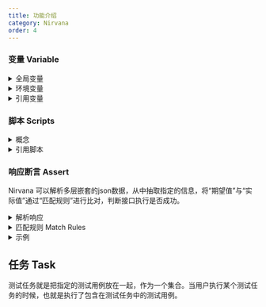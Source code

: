 ```yaml
---
title: 功能介绍
category: Nirvana
order: 4
---
```


### 变量 Variable

<details>
  <summary>全局变量</summary>
全局变量（Global variables）的作用域是在整个工作空间,作为系统默认的变量存在。  
</details>
<details>
  <summary>环境变量</summary>
环境变量（Environment variables）的作用域是用例执行时所选择的环境内，如果一个key即存在全局变量中，又存在环境变量中，优先使用环境变量的值。
  <p>
    <em>环境，在实际测试中会有多套环境，包括测试环境、预生产环境、或者针对不同版本的环境，每个环境对应的一些变量如请求地址、用户信息和中间件地址等都不相同，为了避免每测试一个环境都要手动修改相关数据，引入环境概念。
    </em>
  </p>
</details>
<details>
  <summary>引用变量</summary>
通过特殊符号$引用变量，例如$Variables
</details> 

  
### 脚本 Scripts
<details>
  <summary>概念</summary>

脚本是一种灵活的，强大的辅助接口请求的方式，脚本分为：预定义脚本和自定义脚步。 

<li>预定义脚本：提前内置写好的脚本，我们可以把一些普遍通用的功能写成预定义脚本放在那里，方便大家使用。</li>
<li>自定义脚本：用户自己写的脚本，根据用户自己的实际情况编写脚本，然后上传到服务器，然后进行调用。</li>

</details>
<details>
  <summary>引用脚本</summary>
引用脚本的方法：${get_message_center_token()}，通过此方式平台会去执行get_message_center_token()这个函数。
</details>  

 
### 响应断言 Assert
  Nirvana 可以解析多层嵌套的json数据，从中抽取指定的信息，将“期望值”与“实际值”通过“匹配规则”进行比对，判断接口执行是否成功。
<details>
  <summary>解析响应</summary>
<li>  默认提供:</li>  
  <table>
    <thead>
      <tr>
        <th>Key</th>
        <th>描述</th>
      </tr>
     </thead>
     <tbody>
       <tr>
         <td>content</td>
         <td>响应体全部，json格式多级content.person.name.first_name</td>
       </tr>
       <tr>
         <td>status_code</td>
         <td>响应状态码</td>
       </tr>
       <tr>
         <td>elapsed</td>
         <td>响应时间days, seconds, microseconds, total_seconds</td>
       </tr>
       <tr>
         <td>headers</td>
         <td>响应头headers.content-type</td>
       </tr>
       <tr>
         <td>cookies</td>
         <td>cookies</td>
       </tr>
      </tbody>
   </table>
 <li>  通过jsonpath解析:</li> 
   <table>
    <thead>
      <tr>
        <th>JSONPath</th>
        <th>描述</th>
      </tr>
     </thead>
     <tbody>
       <tr>
         <td>$</td>
         <td>根节点，用于表示一个json数据，可以是数组或对象</td>
       </tr>
       <tr>
         <td>@</td>
         <td>当前节点对象</td>
       </tr>
       <tr>
         <td>.or[]</td>
         <td>取子节点</td>
       </tr>
       <tr>
         <td>..</td>
         <td>不管位置，选择所有符合条件的条件</td>
       </tr>
       <tr>
         <td>*</td>
         <td>匹配所有元素节点</td>
       </tr>
       <tr>
         <td>[]</td>
         <td>迭代器标示（可以在里边做简单的迭代操作，如数组下标，根据内容选值等</td>
       </tr>
       <tr>
         <td>[,]</td>
         <td>支持迭代器中做多选</td>
       </tr>
       <tr>
         <td>?()</td>
         <td>支持过滤操作</td>
       </tr>
       <tr>
         <td>()</td>
         <td>支持表达式计算</td>
       </tr>
      </tbody>
   </table>
   <li>  支持正则表达式</li>
</details>


<details>
  <summary>匹配规则 Match Rules</summary>
<table>
    <thead>
      <tr>
        <th>规则</th>
        <th>描述</th>
      </tr>
     </thead>
     <tbody>
       <tr>
         <td>equals</td>
         <td>判断实际结果和期望结果是否相等</td>
       </tr>
       <tr>
         <td>less_than</td>
         <td>判断实际结果小于期望结果</td>
       </tr>
       <tr>
         <td>less_than_or_equals</td>
         <td>判断实际结果小于等于期望结果</td>
       </tr>
       <tr>
         <td>greater_than</td>
         <td>判断实际结果大于期望结果</td>
       </tr>
       <tr>
         <td>greater_than_or_equals</td>
         <td>判断实际结果大于等于期望结果</td>
       </tr>
       <tr>
         <td>not_equals</td>
         <td>判断实际结果和期望结果不相等</td>
       </tr>
       <tr>
         <td>string_equals</td>
         <td>判断转字符串后，实际结果和期望结果是否相等</td>
       </tr>
       <tr>
         <td>length_equals</td>
         <td>判断长度（字符串、列表、字典）</td>
       </tr>
      </tbody>
   </table>
</details>

<details>
  <summary>示例</summary>
  <pre><code>  
[
  {
    "comment": "DMP测试报告",
    "create_time": "2020-01-19T11:41:37Z",
    "id": 1,
    "key": "ed02f420-63dd-4a45-8816-28c979795d5f",
    "name": "DX-DMP-冲刺看板",
    "type": null,
    "update_time": null,
    "url": "https://qyapi.weixin.qq.com/cgi-bin/webhook/send?key=ed02f420-63dd-4a45-8816-28c979795d5f"
  },
  {
    "comment": "NDX-Quality",
    "create_time": "2020-01-20T19:54:22Z",
    "id": 9,
    "key": "074e0adc-40a5-478a-a7f3-5fbc38c6bc2b",
    "name": "NDX-update",
    "type": null,
    "update_time": "2020-02-03T17:06:03Z",
    "url": "https://qyapi.weixin.qq.com/cgi-bin/webhook/send?key=074e0adc-40a5-478a-a7f3-5fbc38c6bc2b"
  }
]

Nirvana设置响应断言条件时输入Key为$[0].comment，解析结果为[ “DMP测试报告” ]
</code></pre>
</details>


## 任务 Task

测试任务就是把指定的测试用例放在一起，作为一个集合。当用户执行某个测试任务的时候，也就是执行了包含在测试任务中的测试用例。
